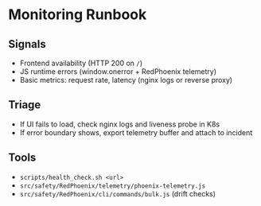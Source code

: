 # Monitoring Runbook

## Signals
- Frontend availability (HTTP 200 on `/`)
- JS runtime errors (window.onerror + RedPhoenix telemetry)
- Basic metrics: request rate, latency (nginx logs or reverse proxy)

## Triage
- If UI fails to load, check nginx logs and liveness probe in K8s
- If error boundary shows, export telemetry buffer and attach to incident

## Tools
- `scripts/health_check.sh <url>`
- `src/safety/RedPhoenix/telemetry/phoenix-telemetry.js`
- `src/safety/RedPhoenix/cli/commands/bulk.js` (drift checks)

